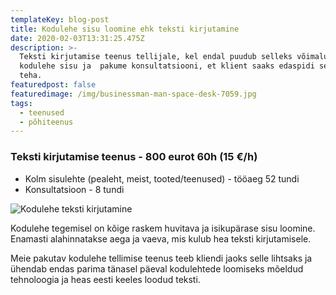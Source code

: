 ```yaml
---
templateKey: blog-post
title: Kodulehe sisu loomine ehk teksti kirjutamine
date: 2020-02-03T13:31:25.475Z
description: >-
  Teksti kirjutamise teenus tellijale, kel endal puudub selleks võimalus. Loome
  kodulehe sisu ja  pakume konsultatsiooni, et klient saaks edaspidi seda ise
  teha.
featuredpost: false
featuredimage: /img/businessman-man-space-desk-7059.jpg
tags:
  - teenused
  - põhiteenus
---
```

### Teksti kirjutamise teenus - 800 eurot 60h (15 €/h)

* Kolm sisulehte (pealeht, meist, tooted/teenused) - tööaeg 52 tundi
* Konsultatsioon - 8 tundi



![Kodulehe teksti kirjutamine](/img/kodulehe-teksti-kirjutamine.jpg "Kodulehe teksti kirjutamine")

Kodulehe tegemisel on kõige raskem huvitava ja isikupärase sisu loomine. Enamasti alahinnatakse aega ja vaeva, mis kulub hea teksti kirjutamisele. 

Meie pakutav kodulehe tellimise teenus teeb kliendi jaoks selle lihtsaks ja ühendab endas parima tänasel päeval kodulehtede loomiseks mõeldud tehnoloogia ja heas eesti keeles loodud teksti.
